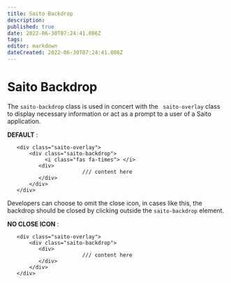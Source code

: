 ```yaml
---
title: Saito Backdrop
description: 
published: true
date: 2022-06-30T07:24:41.086Z
tags: 
editor: markdown
dateCreated: 2022-06-30T07:24:41.086Z
---
```


# Saito Backdrop


The ```saito-backdrop``` class is used in concert with the ``` saito-overlay``` class to display necessary information or act as a prompt to a user of a Saito application.

**DEFAULT** :

````
   <div class="saito-overlay">
       <div class="saito-backdrop">
            <i class="fas fa-times"> </i>
          <div>
  						/// content here
          </div>
       </div>
   </div>
````


Developers can choose to omit the close icon, in cases like this, the backdrop should be closed by clicking outside the ```saito-backdrop``` element.

**NO CLOSE ICON** :

````
   <div class="saito-overlay">
       <div class="saito-backdrop">
          <div>
  						/// content here
          </div>
       </div>
   </div>
````